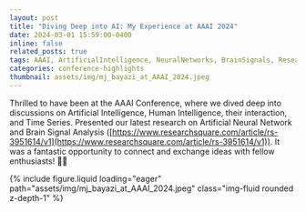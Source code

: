 ```yaml
---
layout: post
title: "Diving Deep into AI: My Experience at AAAI 2024"
date: 2024-03-01 15:59:00-0400
inline: false
related_posts: true
tags: AAAI, ArtificialIntelligence, NeuralNetworks, BrainSignals, Research
categories: conference-highlights
thumbnail: assets/img/mj_bayazi_at_AAAI_2024.jpeg
---
```


Thrilled to have been at the AAAI Conference, where we dived deep into discussions on Artificial Intelligence, Human Intelligence, their interaction, and Time Series. Presented our latest research on Artificial Neural Network and Brain Signal Analysis ([https://www.researchsquare.com/article/rs-3951614/v1](https://www.researchsquare.com/article/rs-3951614/v1)). It was a fantastic opportunity to connect and exchange ideas with fellow enthusiasts! 🧠💡

<div class="row mt-3">
    <div class="col-sm mt-3 mt-md-0">
        {% include figure.liquid loading="eager" path="assets/img/mj_bayazi_at_AAAI_2024.jpeg" class="img-fluid rounded z-depth-1" %}
    </div>
</div>
